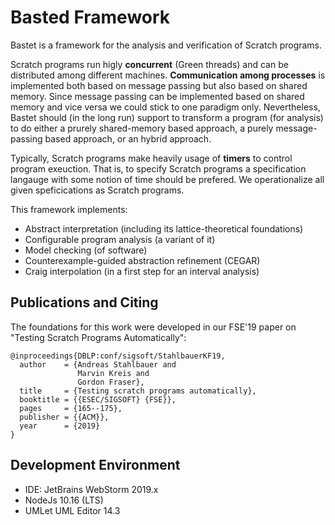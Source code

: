 # Basted Framework

Bastet is a framework for the analysis and verification of Scratch programs.

Scratch programs run higly **concurrent** (Green threads) and can be distributed 
among different machines. **Communication among processes** is implemented both based 
on message passing but also based on shared memory. Since message passing can
be implemented based on shared memory and vice versa we could stick
to one paradigm only. Nevertheless, Bastet should (in the long run) support
to transform a program (for analysis) to do either a prurely shared-memory
based approach, a purely message-passing based approach, or an hybrid approach.

Typically, Scratch programs make heavily usage of **timers** to control program exeuction.
That is, to specify Scratch programs a specification langauge with some notion
of time should be prefered. We operationalize all given speficications as 
Scratch programs. 

This framework implements:
- Abstract interpretation (including its lattice-theoretical foundations)
- Configurable program analysis (a variant of it)
- Model checking (of software)
- Counterexample-guided abstraction refinement (CEGAR)
- Craig interpolation (in a first step for an interval analysis)

## Publications and Citing

The foundations for this work were developed in our FSE'19 paper on "Testing
Scratch Programs Automatically":

```
@inproceedings{DBLP:conf/sigsoft/StahlbauerKF19,
  author    = {Andreas Stahlbauer and
               Marvin Kreis and
               Gordon Fraser},
  title     = {Testing scratch programs automatically},
  booktitle = {{ESEC/SIGSOFT} {FSE}},
  pages     = {165--175},
  publisher = {{ACM}},
  year      = {2019}
}
```



## Development Environment

- IDE: JetBrains WebStorm 2019.x
- NodeJs 10.16 (LTS)
- UMLet UML Editor 14.3
